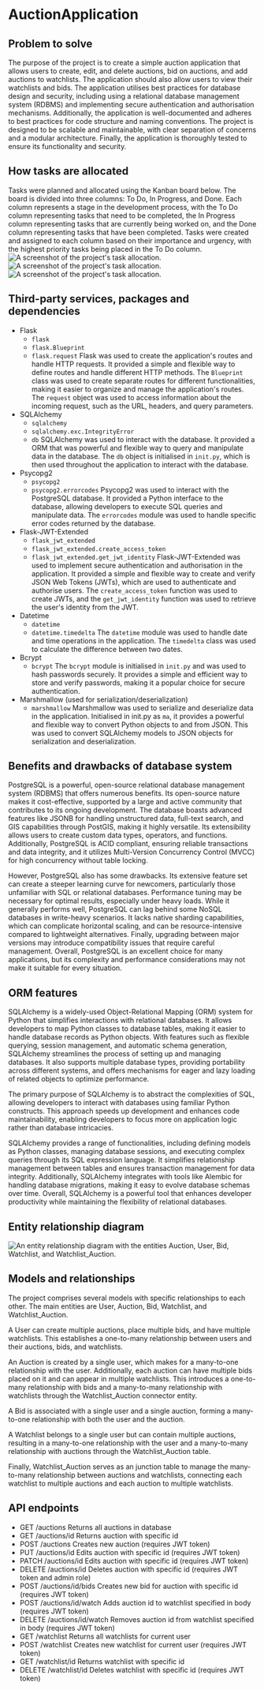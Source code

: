 # AuctionApplication

## Problem to solve
The purpose of the project is to create a simple auction application that allows users to create, edit, and delete auctions, bid on auctions, and add auctions to watchlists. The application should also allow users to view their watchlists and bids. The application utilises best practices for database design and security, including using a relational database management system (RDBMS) and implementing secure authentication and authorisation mechanisms. Additionally, the application is well-documented and adheres to best practices for code structure and naming conventions. The project is designed to be scalable and maintainable, with clear separation of concerns and a modular architecture. Finally, the application is thoroughly tested to ensure its functionality and security.
## How tasks are allocated
Tasks were planned and allocated using the Kanban board below. The board is divided into three columns: To Do, In Progress, and Done. Each column represents a stage in the development process, with the To Do column representing tasks that need to be completed, the In Progress column representing tasks that are currently being worked on, and the Done column representing tasks that have been completed. Tasks were created and assigned to each column based on their importance and urgency, with the highest priority tasks being placed in the To Do column.
![A screenshot of the project's task allocation.](./docs/KanbanBoard1.png)
![A screenshot of the project's task allocation.](./docs/KanbanBoard2.png)
![A screenshot of the project's task allocation.](./docs/KanbanBoard3.png)
## Third-party services, packages and dependencies
- Flask
  - `flask`
  - `flask.Blueprint`
  - `flask.request`
  Flask was used to create the application's routes and handle HTTP requests. It provided a simple and flexible way to define routes and handle different HTTP methods. The `Blueprint` class was used to create separate routes for different functionalities, making it easier to organize and manage the application's routes. The `request` object was used to access information about the incoming request, such as the URL, headers, and query parameters.
- SQLAlchemy
  - `sqlalchemy`
  - `sqlalchemy.exc.IntegrityError`
  - `db`
  SQLAlchemy was used to interact with the database. It provided a ORM that was powerful and flexible way to query and manipulate data in the database. The `db` object is initialised in `init.py`, which is then used throughout the application to interact with the database.
- Psycopg2
  - `psycopg2`
  - `psycopg2.errorcodes`
  Psycopg2 was used to interact with the PostgreSQL database. It provided a Python interface to the database, allowing developers to execute SQL queries and manipulate data. The `errorcodes` module was used to handle specific error codes returned by the database.
- Flask-JWT-Extended
  - `flask_jwt_extended`
  - `flask_jwt_extended.create_access_token`
  - `flask_jwt_extended.get_jwt_identity`
  Flask-JWT-Extended was used to implement secure authentication and authorisation in the application. It provided a simple and flexible way to create and verify JSON Web Tokens (JWTs), which are used to authenticate and authorise users. The `create_access_token` function was used to create JWTs, and the `get_jwt_identity` function was used to retrieve the user's identity from the JWT.
- Datetime
  - `datetime`
  - `datetime.timedelta`
  The `datetime` module was used to handle date and time operations in the application. The `timedelta` class was used to calculate the difference between two dates.
- Bcrypt
  - `bcrypt`
  The `bcrypt` module is initialised in `init.py` and was used to hash passwords securely. It provides a simple and efficient way to store and verify passwords, making it a popular choice for secure authentication.
- Marshmallow (used for serialization/deserialization)
  - `marshmallow`
  Marshmallow was used to serialize and deserialize data in the application. Initialised in init.py as `ma`, it provides a powerful and flexible way to convert Python objects to and from JSON. This was used to convert SQLAlchemy models to JSON objects for serialization and deserialization.
## Benefits and drawbacks of database system
PostgreSQL is a powerful, open-source relational database management system (RDBMS) that offers numerous benefits. Its open-source nature makes it cost-effective, supported by a large and active community that contributes to its ongoing development. The database boasts advanced features like JSONB for handling unstructured data, full-text search, and GIS capabilities through PostGIS, making it highly versatile. Its extensibility allows users to create custom data types, operators, and functions. Additionally, PostgreSQL is ACID compliant, ensuring reliable transactions and data integrity, and it utilizes Multi-Version Concurrency Control (MVCC) for high concurrency without table locking.

However, PostgreSQL also has some drawbacks. Its extensive feature set can create a steeper learning curve for newcomers, particularly those unfamiliar with SQL or relational databases. Performance tuning may be necessary for optimal results, especially under heavy loads. While it generally performs well, PostgreSQL can lag behind some NoSQL databases in write-heavy scenarios. It lacks native sharding capabilities, which can complicate horizontal scaling, and can be resource-intensive compared to lightweight alternatives. Finally, upgrading between major versions may introduce compatibility issues that require careful management. Overall, PostgreSQL is an excellent choice for many applications, but its complexity and performance considerations may not make it suitable for every situation.
## ORM features
SQLAlchemy is a widely-used Object-Relational Mapping (ORM) system for Python that simplifies interactions with relational databases. It allows developers to map Python classes to database tables, making it easier to handle database records as Python objects. With features such as flexible querying, session management, and automatic schema generation, SQLAlchemy streamlines the process of setting up and managing databases. It also supports multiple database types, providing portability across different systems, and offers mechanisms for eager and lazy loading of related objects to optimize performance.

The primary purpose of SQLAlchemy is to abstract the complexities of SQL, allowing developers to interact with databases using familiar Python constructs. This approach speeds up development and enhances code maintainability, enabling developers to focus more on application logic rather than database intricacies.

SQLAlchemy provides a range of functionalities, including defining models as Python classes, managing database sessions, and executing complex queries through its SQL expression language. It simplifies relationship management between tables and ensures transaction management for data integrity. Additionally, SQLAlchemy integrates with tools like Alembic for handling database migrations, making it easy to evolve database schemas over time. Overall, SQLAlchemy is a powerful tool that enhances developer productivity while maintaining the flexibility of relational databases.
## Entity relationship diagram
![An entity relationship diagram with the entities Auction, User, Bid, Watchlist, and Watchlist_Auction.](./docs/erd.png)
## Models and relationships
The project comprises several models with specific relationships to each other. The main entities are User, Auction, Bid, Watchlist, and Watchlist_Auction.

A User can create multiple auctions, place multiple bids, and have multiple watchlists. This establishes a one-to-many relationship between users and their auctions, bids, and watchlists.

An Auction is created by a single user, which makes for a many-to-one relationship with the user. Additionally, each auction can have multiple bids placed on it and can appear in multiple watchlists. This introduces a one-to-many relationship with bids and a many-to-many relationship with watchlists through the Watchlist_Auction connector entity.

A Bid is associated with a single user and a single auction, forming a many-to-one relationship with both the user and the auction.

A Watchlist belongs to a single user but can contain multiple auctions, resulting in a many-to-one relationship with the user and a many-to-many relationship with auctions through the Watchlist_Auction table.

Finally, Watchlist_Auction serves as an junction table to manage the many-to-many relationship between auctions and watchlists, connecting each watchlist to multiple auctions and each auction to multiple watchlists.
## API endpoints
- GET /auctions
Returns all auctions in database
- GET /auctions/id
Returns auction with specific id
- POST /auctions
Creates new auction (requires JWT token)
- PUT /auctions/id
Edits auction with specific id (requires JWT token)
- PATCH /auctions/id
Edits auction with specific id (requires JWT token)
- DELETE /auctions/id
Deletes auction with specific id (requires JWT token and admin role)
- POST /auctions/id/bids
Creates new bid for auction with specific id (requires JWT token)
- POST /auctions/id/watch
Adds auction id to watchlist specified in body (requires JWT token)
- DELETE /auctions/id/watch
Removes auction id from watchlist specified in body (requires JWT token)
- GET /watchlist
Returns all watchlists for current user
- POST /watchlist
Creates new watchlist for current user (requires JWT token)
- GET /watchlist/id
Returns watchlist with specific id
- DELETE /watchlist/id
Deletes watchlist with specific id (requires JWT token)

